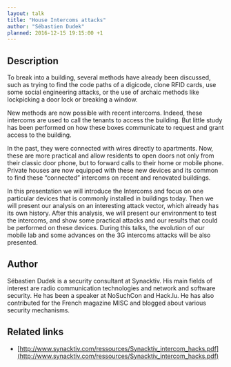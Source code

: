 ```yaml
---
layout: talk
title: "House Intercoms attacks"
author: "Sébastien Dudek"
planned: 2016-12-15 19:15:00 +1
---
```


## Description

To break into a building, several methods have already been discussed, such as
trying to find the code paths of a digicode, clone RFID cards, use some social
engineering attacks, or the use of archaic methods like lockpicking a door lock
or breaking a window.

New methods are now possible with recent intercoms. Indeed, these intercoms are
used to call the tenants to access the building. But little study has been
performed on how these boxes communicate to request and grant access to the
building.

In the past, they were connected with wires directly to apartments. Now, these
are more practical and allow residents to open doors not only from their classic
door phone, but to forward calls to their home or mobile phone. Private houses
are now equipped with these new devices and its common to find these “connected”
intercoms on recent and renovated buildings.

In this presentation we will introduce the Intercoms and focus on one particular
devices that is commonly installed in buildings today. Then we will present our
analysis on an interesting attack vector, which already has its own history.
After this analysis, we will present our environment to test the intercoms, and
show some practical attacks and our results that could be performed on these
devices. During this talks, the evolution of our mobile lab and some advances on
the 3G intercoms attacks will be also presented.

## Author

Sébastien Dudek is a security consultant at Synacktiv. His main fields of
interest are radio communication technologies and network and software security.
He has been a speaker at NoSuchCon and Hack.lu. He has also contributed for the
French magazine MISC and blogged about various security mechanisms.

## Related links

- [http://www.synacktiv.com/ressources/Synacktiv_intercom_hacks.pdf](http://www.synacktiv.com/ressources/Synacktiv_intercom_hacks.pdf)
